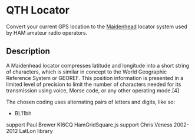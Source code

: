 # QTH Locator

Convert your current GPS location to the [Maidenhead](https://en.wikipedia.org/wiki/Maidenhead_Locator_System) locator system used by HAM amateur radio operators.

## Description

A Maidenhead locator compresses latitude and longitude into a short string of characters, which is similar in concept to the World Geographic Reference System or GEOREF. This position information is presented in a limited level of precision to limit the number of characters needed for its transmission using voice, Morse code, or any other operating mode.[4]

The chosen coding uses alternating pairs of letters and digits, like so:

* BL11bh

support Paul Brewer KI6CQ HamGridSquare.js
support Chris Veness 2002-2012 LatLon library
